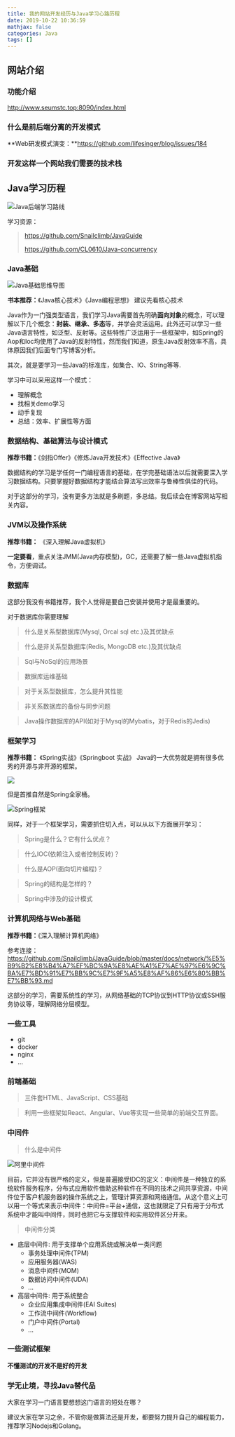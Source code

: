 ```yaml
---
title: 我的网站开发经历与Java学习心路历程
date: 2019-10-22 10:36:59
mathjax: false
categories: Java
tags: []
---
```


## 网站介绍

### 功能介绍

http://www.seumstc.top:8090/index.html

### 什么是前后端分离的开发模式

**Web研发模式演变：**https://github.com/lifesinger/blog/issues/184
<!--more-->

### 开发这样一个网站我们需要的技术栈


## Java学习历程
![Java后端学习路线](我的网站开发经历与Java学习心路历程/javaweblearningroute.png)

学习资源：
> https://github.com/Snailclimb/JavaGuide
>
> https://github.com/CL0610/Java-concurrency

### Java基础
![Java基础思维导图](我的网站开发经历与Java学习心路历程/JavaBase.jpg)

**书本推荐：**《Java核心技术》《Java编程思想》 建议先看核心技术

Java作为一门强类型语言，我们学习Java需要首先明确**面向对象**的概念，可以理解以下几个概念：**封装、继承、多态**等，并学会灵活运用。此外还可以学习一些Java语言特性，如泛型、反射等。这些特性广泛运用于一些框架中，如Spring的Aop和Ioc均使用了Java的反射特性，然而我们知道，原生Java反射效率不高，具体原因我们后面专门写博客分析。

其次，就是要学习一些Java的标准库，如集合、IO、String等等.

学习中可以采用这样一个模式：
+ 理解概念
+ 找相关demo学习
+ 动手复现
+ 总结：效率、扩展性等方面

### 数据结构、基础算法与设计模式

**推荐书籍：**《剑指Offer》《修炼Java开发技术》《Effective Java》

数据结构的学习是学任何一门编程语言的基础，在学完基础语法以后就需要深入学习数据结构。只要掌握好数据结构才能结合算法写出效率与鲁棒性俱佳的代码。

对于这部分的学习，没有更多方法就是多刷题，多总结。我后续会在博客网站写相关内容。

### JVM以及操作系统
**推荐书籍：** 《深入理解Java虚拟机》

**一定要看**，重点关注JMM(Java内存模型)，GC，还需要了解一些Java虚拟机指令，方便调试。

### 数据库
这部分我没有书籍推荐，我个人觉得是要自己安装并使用才是最重要的。

对于数据库你需要理解
> 什么是关系型数据库(Mysql, Orcal sql etc.)及其优缺点

> 什么是非关系型数据库(Redis, MongoDB etc.)及其优缺点

> Sql与NoSql的应用场景

> 数据库运维基础

> 对于关系型数据库，怎么提升其性能

> 非关系数据库的备份与同步问题

> Java操作数据库的API(如对于Mysql的Mybatis，对于Redis的Jedis)
### 框架学习

**推荐书籍：** 《Spring实战》《Springboot 实战》
Java的一大优势就是拥有很多优秀的开源与非开源的框架。

![](http://pzpoejx7j.bkt.clouddn.com/JustCopyIt.jpg)

但是首推自然是Spring全家桶。

![Spring框架](http://pzpoejx7j.bkt.clouddn.com/springframe.png)

同样，对于一个框架学习，需要抓住切入点，可以从以下方面展开学习：

> Spring是什么？它有什么优点？


> 什么IOC(依赖注入或者控制反转)？



> 什么是AOP(面向切片编程)？


> Spring的结构是怎样的？


> Spring中涉及的设计模式



### 计算机网络与Web基础

**推荐书籍：**《深入理解计算机网络》

参考连接：https://github.com/Snailclimb/JavaGuide/blob/master/docs/network/%E5%B9%B2%E8%B4%A7%EF%BC%9A%E8%AE%A1%E7%AE%97%E6%9C%BA%E7%BD%91%E7%BB%9C%E7%9F%A5%E8%AF%86%E6%80%BB%E7%BB%93.md

这部分的学习，需要系统性的学习，从网络基础的TCP协议到HTTP协议或SSH服务协议等，理解网络分层模型。

### 一些工具
 + git
 + docker
 + nginx
 + ...
  
### 前端基础

> 三件套HTML、JavaScript、CSS基础

> 利用一些框架如React、Angular、Vue等实现一些简单的前端交互界面。


### 中间件

> 什么是中间件

![阿里中间件](http://pzpoejx7j.bkt.clouddn.com/alimiddleware.png)

目前，它并没有很严格的定义，但是普遍接受IDC的定义：中间件是一种独立的系统软件服务程序，分布式应用软件借助这种软件在不同的技术之间共享资源，中间件位于客户机服务器的操作系统之上，管理计算资源和网络通信。从这个意义上可以用一个等式来表示中间件：中间件=平台+通信，这也就限定了只有用于分布式系统中才能叫中间件，同时也把它与支撑软件和实用软件区分开来。

> 中间件分类

+ 底层中间件: 用于支撑单个应用系统或解决单一类问题
  - 事务处理中间件(TPM)
  - 应用服务器(WAS)
  - 消息中间件(MOM)
  - 数据访问中间件(UDA)
  - ...
+ 高层中间件: 用于系统整合
  - 企业应用集成中间件(EAI Suites)
  - 工作流中间件(Workflow)
  - 门户中间件(Portal)
  - ...

### 一些测试框架

**不懂测试的开发不是好的开发**

### 学无止境，寻找Java替代品

大家在学习一门语言要想想这门语言的短处在哪？

建议大家在学习之余，不管你是做算法还是开发，都要努力提升自己的编程能力，推荐学习Nodejs和Golang。
